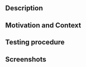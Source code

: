 ## Description
<!--- Provide a general summary of your changes in the Title above -->
<!--- Describe your changes in detail. -->


## Motivation and Context
<!--- Why is this change required? What problem does it solve? -->
<!--- If it fixes an open issue, please link to the issue here (example: Fixes #42.). -->


## Testing procedure
<!--- Please describe in detail how you tested your changes. -->
<!--- Include details of your testing environment, and the tests you ran to -->
<!--- see how your change affects other areas of the code, etc. -->


## Screenshots
<!--- Provide screenshots how the completed change is displayed/presented to users (if relevant). -->